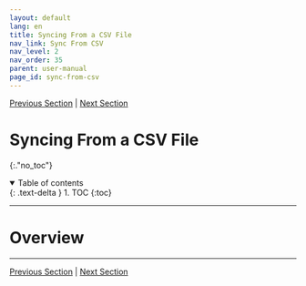 ```yaml
---
layout: default
lang: en
title: Syncing From a CSV File
nav_link: Sync From CSV
nav_level: 2
nav_order: 35
parent: user-manual
page_id: sync-from-csv
---
```


[Previous Section](sync_from_console.md)  \| [Next Section](command_parameters.md)

# Syncing From a CSV File
{:."no_toc"}

<details open markdown="block">
  <summary>
    Table of contents
  </summary>
  {: .text-delta }
1. TOC
{:toc}
</details>

---

# Overview

---

[Previous Section](sync_from_console.md)  \| [Next Section](command_parameters.md)
